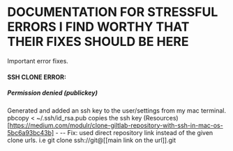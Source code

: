 # DOCUMENTATION FOR STRESSFUL ERRORS I FIND WORTHY THAT THEIR FIXES SHOULD BE HERE
Important error fixes.


#### SSH CLONE ERROR:
##### Permission denied (publickey)
Generated and added an ssh key to the user/settings from my mac terminal.  pbcopy < ~/.ssh/id_rsa.pub copies the ssh key (Resources)[https://medium.com/modulr/clone-giltlab-repository-with-ssh-in-mac-os-5bc6a93bc43b]
        - -- Fix: used direct repository link instead of the given clone urls. i.e git clone ssh://git@[[main link on the url]].git
